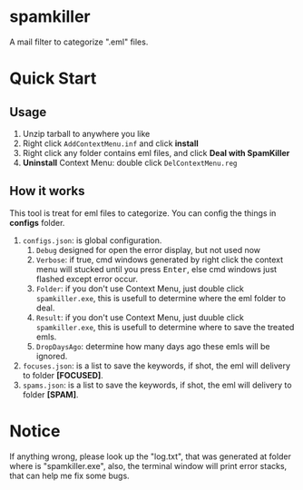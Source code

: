 # spamkiller
A mail filter to categorize ".eml" files.


# Quick Start

## Usage
1. Unzip tarball to anywhere you like
2. Right click `AddContextMenu.inf` and click **install**
3. Right click any folder contains eml files, and click **Deal with SpamKiller**
4. **Uninstall** Context Menu: double click `DelContextMenu.reg`

## How it works
This tool is treat for eml files to categorize. You can config the things in **configs** folder.
1. `configs.json`: is global configuration.
    1. `Debug` designed for open the error display, but not used now
    2. `Verbose`: if true, cmd windows generated by right click the context menu will stucked until you press <kbd>Enter</kbd>, else cmd windows just flashed except error occur.
    3. `Folder`: if you don't use Context Menu, just double click `spamkiller.exe`, this is usefull to determine where the eml folder to deal.
    4. `Result`: if you don't use Context Menu, just duuble click `spamkiller.exe`, this is usefull to determine where to save the treated emls.
    5. `DropDaysAgo`: determine how many days ago these emls will be ignored.
2. `focuses.json`: is a list to save the keywords, if shot, the eml will delivery to folder **[FOCUSED]**.
3. `spams.json`: is a list to save the keywords, if shot, the eml will delivery to folder **[SPAM]**.

# Notice
If anything wrong, please look up the "log.txt", that was generated at folder where is "spamkiller.exe", also, the terminal window will print error stacks, that can help me fix some bugs.
